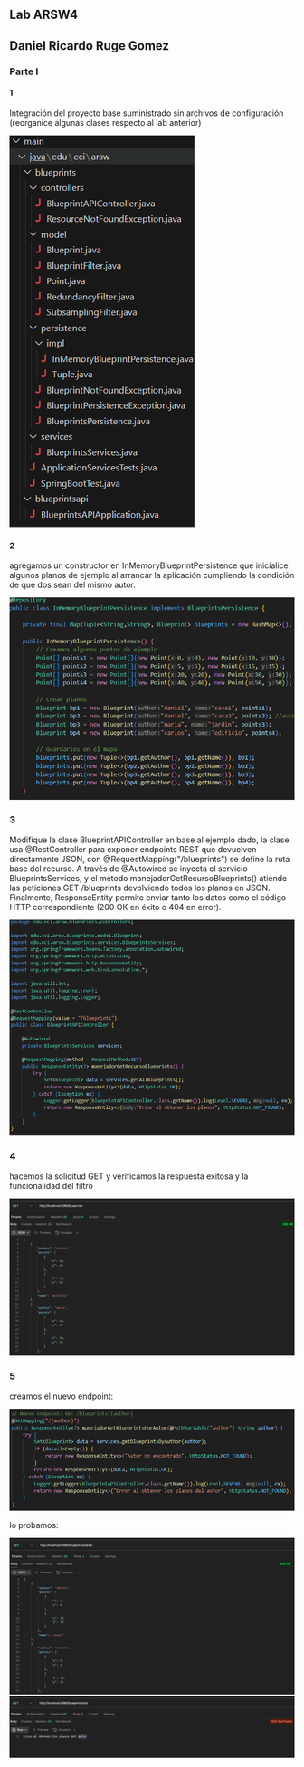 ## Lab ARSW4

## Daniel Ricardo Ruge Gomez

### Parte I

#### 1

Integración del proyecto base suministrado sin archivos de configuración (reorganice algunas clases respecto al lab anterior)

![alt text](./img/media/image.png) 

#### 2

agregamos un constructor en InMemoryBlueprintPersistence que inicialice algunos planos de ejemplo al arrancar la aplicación cumpliendo la condición de que dos sean del mismo autor.

![alt text](./img/media/image1.png)

### 3

Modifique la clase BlueprintAPIController en base al ejemplo dado, la clase usa @RestController para exponer endpoints REST que devuelven directamente JSON, con @RequestMapping("/blueprints") se define la ruta base del recurso. A través de @Autowired se inyecta el servicio BlueprintsServices, y el método manejadorGetRecursoBlueprints() atiende las peticiones GET /blueprints devolviendo todos los planos en JSON. Finalmente, ResponseEntity permite enviar tanto los datos como el código HTTP correspondiente (200 OK en éxito o 404 en error).

![alt text](./img/media/image3.png)


### 4

hacemos la solicitud GET y verificamos la respuesta exitosa y la funcionalidad del filtro

![alt text](./img/media/image4.png)


### 5 

creamos el nuevo endpoint:

![alt text](./img/media/image5.png)

lo probamos:

![alt text](./img/media/image6.png)
![alt text](./img/media/image7.png)